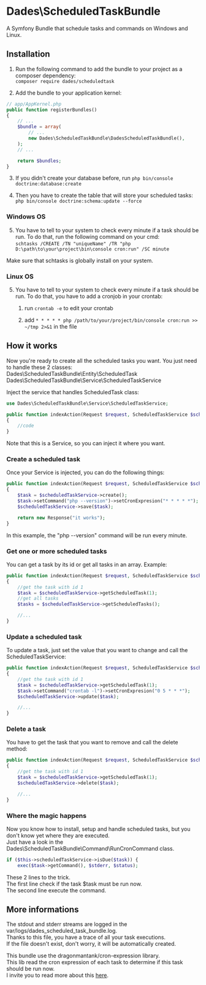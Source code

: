 # Dades\ScheduledTaskBundle

A Symfony Bundle that schedule tasks and commands on Windows and Linux.

## Installation

1. Run the following command to add the bundle to your project as a composer dependency:  
`composer require dades/scheduledtask`

2. Add the bundle to your application kernel:  
```php
// app/AppKernel.php
public function registerBundles()
{
    // ...
    $bundle = array(
        // ...
        new Dades\ScheduledTaskBundle\DadesScheduledTaskBundle(),
    );
    // ...

    return $bundles;
}
```

3. If you didn't create your database before, run `php bin/console doctrine:database:create`

4. Then you have to create the table that will store your scheduled tasks:  
`php bin/console doctrine:schema:update --force`

### Windows OS

5. You have to tell to your system to check every minute if a task should be run.
To do that, run the following command on your cmd:  
`schtasks /CREATE /TN "uniqueName" /TR "php D:\path\to\your\project\bin\console cron:run" /SC minute`

Make sure that schtasks is globally install on your system.

### Linux OS

5. You have to tell to your system to check every minute if a task should be run.
To do that, you have to add a cronjob in your crontab:  
    1. run `crontab -e` to edit your crontab

    2. add `* * * * * php /path/to/your/project/bin/console cron:run >> ~/tmp 2>&1` in the file

## How it works

Now you're ready to create all the scheduled tasks you want.
You just need to handle these 2 classes:  
Dades\ScheduledTaskBundle\Entity\ScheduledTask  
Dades\ScheduledTaskBundle\Service\ScheduledTaskService

Inject the service that handles ScheduledTask class:  

```php
use Dades\ScheduledTaskBundle\Service\ScheduledTaskService;

public function indexAction(Request $request, ScheduledTaskService $scheduled)
{
    //code
}
```
Note that this is a Service, so you can inject it where you want.

### Create a scheduled task

Once your Service is injected, you can do the following things:

```php
public function indexAction(Request $request, ScheduledTaskService $scheduledTaskService)
{
    $task = $scheduledTaskService->create();
    $task->setCommand("php --version")->setCronExpresion("* * * * *");
    $scheduledTaskService->save($task);

    return new Response("it works");
}
```

In this example, the "php --version" command will be run every minute.

### Get one or more scheduled tasks

You can get a task by its id or get all tasks in an array.
Example:

```php
public function indexAction(Request $request, ScheduledTaskService $scheduledTaskService)
{
    //get the task with id 1
    $task = $scheduledTaskService->getScheduledTask(1);
    //get all tasks
    $tasks = $scheduledTaskService->getScheduledTasks();

    //...
}
```

### Update a scheduled task

To update a task, just set the value that you want to change and call the ScheduledTaskService:

```php
public function indexAction(Request $request, ScheduledTaskService $scheduledTaskService)
{
    //get the task with id 1
    $task = $scheduledTaskService->getScheduledTask(1);
    $task->setCommand("crontab -l")->setCronExpresion("0 5 * * *");
    $scheduledTaskService->update($task);

    //...
}
```

### Delete a task

You have to get the task that you want to remove and call the delete method:

```php
public function indexAction(Request $request, ScheduledTaskService $scheduledTaskService)
{
    //get the task with id 1
    $task = $scheduledTaskService->getScheduledTask(1);
    $scheduledTaskService->delete($task);

    //...
}
```

### Where the magic happens

Now you know how to install, setup and handle scheduled tasks, but you don't know yet where they are executed.  
Just have a look in the Dades\ScheduledTaskBundle\Command\RunCronCommand class.  

```php
if ($this->scheduledTaskService->isDue($task)) {
    exec($task->getCommand(), $stderr, $status);
```

These 2 lines to the trick.  
The first line check if the task $task must be run now.  
The second line execute the command.

## More informations

The stdout and stderr streams are logged in the var/logs/dades_scheduled_task_bundle.log.  
Thanks to this file, you have a trace of all your task executions.  
If the file doesn't exist, don't worry, it will be automatically created.

This bundle use the dragonmantank/cron-expression library.  
This lib read the cron expression of each task to determine if this task should be run now.  
I invite you to read more about this [here](https://packagist.org/packages/dragonmantank/cron-expression).
